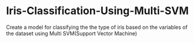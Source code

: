 # Iris-Classification-Using-Multi-SVM
Create a model for classifying the the type of iris based on the variables of the dataset using Multi SVM(Support Vector Machine)
